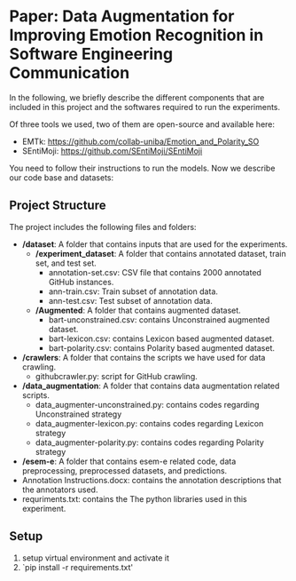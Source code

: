 # Paper: Data Augmentation for Improving Emotion Recognition in Software Engineering Communication
In the following, we briefly describe the different components that are included in this project and the softwares required to run the experiments.

Of three tools we used, two of them are open-source and available here:
* EMTk: https://github.com/collab-uniba/Emotion_and_Polarity_SO
* SEntiMoji: https://github.com/SEntiMoji/SEntiMoji

You need to follow their instructions to run the models. Now we describe our code base and datasets:

## Project Structure
The project includes the following files and folders:

  - __/dataset__: A folder that contains inputs that are used for the experiments.
    - __/experiment_dataset__: A folder that contains annotated dataset, train set, and test set.
	    - annotation-set.csv: CSV file that contains 2000 annotated GitHub instances.
	    - ann-train.csv: Train subset of annotation data.
	    - ann-test.csv: Test subset of annotation data.
    - __/Augmented__: A folder that contains augmented dataset.
	    - bart-unconstrained.csv: contains Unconstrained augmented dataset.
	    - bart-lexicon.csv: contains Lexicon based augmented dataset.
	    - bart-polarity.csv: contains Polarity based augmented dataset.
  - __/crawlers__: A folder that contains the scripts we have used for data crawling.
     - githubcrawler.py: script for GitHub crawling.
 - __/data_augmentation__: A folder that contains data augmentation related scripts.
     - data_augmenter-unconstrained.py: contains codes regarding Unconstrained strategy
     - data_augmenter-lexicon.py: contains codes regarding Lexicon strategy
     - data_augmenter-polarity.py: contains codes regarding Polarity strategy
 - __/esem-e__: A folder that contains esem-e related code, data preprocessing, preprocessed datasets, and predictions.
 - Annotation Instructions.docx: contains the annotation descriptions that the annotators used.
 - requriments.txt: contains the The python libraries used in this experiment.

## Setup
1. setup virtual environment and activate it
2. `pip install -r requirements.txt'
